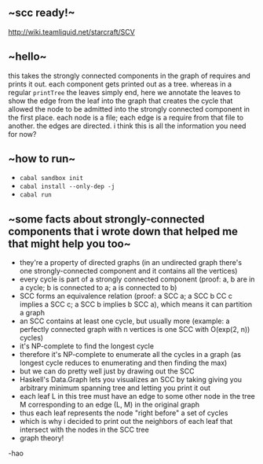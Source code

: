 ## ~scc ready!~

http://wiki.teamliquid.net/starcraft/SCV

## ~hello~

this takes the strongly connected components in the graph of requires and prints it out. each component gets printed out as a tree. whereas in a regular `printTree` the leaves simply end, here we annotate the leaves to show the edge from the leaf into the graph that creates the cycle that allowed the node to be admitted into the strongly connected component in the first place. each node is a file; each edge is a require from that file to another. the edges are directed. i think this is all the information you need for now?

## ~how to run~

* `cabal sandbox init`
* `cabal install --only-dep -j`
* `cabal run`

## ~some facts about strongly-connected components that i wrote down that helped me that might help you too~

* they're a property of directed graphs (in an undirected graph there's one strongly-connected component and it contains all the vertices)
* every cycle is part of a strongly connected component (proof: a, b are in a cycle; b is connected to a; a is connected to b)
* SCC forms an equivalence relation (proof: a SCC a; a SCC b CC c implies a SCC c; a SCC b implies b SCC a), which means it can partition a graph
* an SCC contains at least one cycle, but usually more (example: a perfectly connected graph with n vertices is one SCC with O(exp(2, n)) cycles)
* it's NP-complete to find the longest cycle
* therefore it's NP-complete to enumerate all the cycles in a graph (as longest cycle reduces to enumerating and then finding the max)
* but we can do pretty well just by drawing out the SCC
* Haskell's Data.Graph lets you visualizes an SCC by taking giving you arbitrary minimum spanning tree and letting you print it out
* each leaf L in this tree must have an edge to some other node in the tree M corresponding to an edge (L, M) in the original graph
* thus each leaf represents the node "right before" a set of cycles
* which is why i decided to print out the neighbors of each leaf that intersect with the nodes in the SCC tree
* graph theory!

-hao
